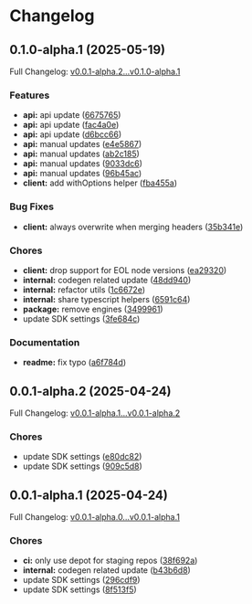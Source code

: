 # Changelog

## 0.1.0-alpha.1 (2025-05-19)

Full Changelog: [v0.0.1-alpha.2...v0.1.0-alpha.1](https://github.com/dinaricrypto/dinari-api-sdk-typescript/compare/v0.0.1-alpha.2...v0.1.0-alpha.1)

### Features

* **api:** api update ([6675765](https://github.com/dinaricrypto/dinari-api-sdk-typescript/commit/6675765381bbb19a4741e6be70ddc92fca50b53d))
* **api:** api update ([fac4a0e](https://github.com/dinaricrypto/dinari-api-sdk-typescript/commit/fac4a0e1f270bbd85383042c6af96fe7c1f669cf))
* **api:** api update ([d6bcc66](https://github.com/dinaricrypto/dinari-api-sdk-typescript/commit/d6bcc663755e2e62e8a45e24df5b2218a7bd03a4))
* **api:** manual updates ([e4e5867](https://github.com/dinaricrypto/dinari-api-sdk-typescript/commit/e4e5867d81a5403fd3a609044b330ca0d85b6144))
* **api:** manual updates ([ab2c185](https://github.com/dinaricrypto/dinari-api-sdk-typescript/commit/ab2c185d230fb916c141bdf5c0e21a55eaf392bb))
* **api:** manual updates ([9033dc6](https://github.com/dinaricrypto/dinari-api-sdk-typescript/commit/9033dc6f676ef923a3554b5289a8ce7d4345ad56))
* **api:** manual updates ([96b45ac](https://github.com/dinaricrypto/dinari-api-sdk-typescript/commit/96b45acfcf5d3d40e79085019c22a19a56b9885e))
* **client:** add withOptions helper ([fba455a](https://github.com/dinaricrypto/dinari-api-sdk-typescript/commit/fba455a9aae6ee84ff1b5cd70cee351a071e2757))


### Bug Fixes

* **client:** always overwrite when merging headers ([35b341e](https://github.com/dinaricrypto/dinari-api-sdk-typescript/commit/35b341e818114710196246ace306923c77359ff0))


### Chores

* **client:** drop support for EOL node versions ([ea29320](https://github.com/dinaricrypto/dinari-api-sdk-typescript/commit/ea2932081630b71cf0612624c41bcfa4d332bbc7))
* **internal:** codegen related update ([48dd940](https://github.com/dinaricrypto/dinari-api-sdk-typescript/commit/48dd940a112cb19c97ac938ebb6c2b2f57c04013))
* **internal:** refactor utils ([1c6672e](https://github.com/dinaricrypto/dinari-api-sdk-typescript/commit/1c6672efd6973971a67e749fa71ac5863c627749))
* **internal:** share typescript helpers ([6591c64](https://github.com/dinaricrypto/dinari-api-sdk-typescript/commit/6591c64350eca9f55e9d3987168f69d228ae89ff))
* **package:** remove engines ([3499961](https://github.com/dinaricrypto/dinari-api-sdk-typescript/commit/3499961a4c9186487f2ee873ffde2543d260bc39))
* update SDK settings ([3fe684c](https://github.com/dinaricrypto/dinari-api-sdk-typescript/commit/3fe684cc44e55b8b6b16a30065a27ec27d46ad61))


### Documentation

* **readme:** fix typo ([a6f784d](https://github.com/dinaricrypto/dinari-api-sdk-typescript/commit/a6f784d70b23449f1704583a47fdee0a833e0528))

## 0.0.1-alpha.2 (2025-04-24)

Full Changelog: [v0.0.1-alpha.1...v0.0.1-alpha.2](https://github.com/dinaricrypto/dinari-api-sdk-typescript/compare/v0.0.1-alpha.1...v0.0.1-alpha.2)

### Chores

* update SDK settings ([e80dc82](https://github.com/dinaricrypto/dinari-api-sdk-typescript/commit/e80dc82f5159458d3b1cf0327ce2372001c10a2e))
* update SDK settings ([909c5d8](https://github.com/dinaricrypto/dinari-api-sdk-typescript/commit/909c5d82e7e630d9b68f5bf1e60a9fb2d391b22e))

## 0.0.1-alpha.1 (2025-04-24)

Full Changelog: [v0.0.1-alpha.0...v0.0.1-alpha.1](https://github.com/dinaricrypto/dinari-api-sdk-typescript/compare/v0.0.1-alpha.0...v0.0.1-alpha.1)

### Chores

* **ci:** only use depot for staging repos ([38f692a](https://github.com/dinaricrypto/dinari-api-sdk-typescript/commit/38f692a925c1cf0d2dd25a2b9aabd74fc4582d21))
* **internal:** codegen related update ([b43b6d8](https://github.com/dinaricrypto/dinari-api-sdk-typescript/commit/b43b6d8198b1da0a2a0d36bee03cd61d74914f95))
* update SDK settings ([296cdf9](https://github.com/dinaricrypto/dinari-api-sdk-typescript/commit/296cdf942cee515b68326915f73a9f3641f64f88))
* update SDK settings ([8f513f5](https://github.com/dinaricrypto/dinari-api-sdk-typescript/commit/8f513f532252b8e0284832d9b7b916efe3c32174))

